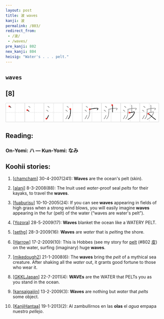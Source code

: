 ```yaml
---
layout: post
title: 波 waves
kanji: 波
permalink: /803/
redirect_from:
 - /波/
 - /waves/
pre_kanji: 802
nex_kanji: 804
heisig: "Water's . . . pelt."
---
```


## `waves`

## [8]

<div class="stroke"><img src="../images/E6B3A2.png" /></div>

## Reading:

### On-Yomi: ハ &mdash; Kun-Yomi: なみ

## Koohii stories:

1) [<a href="http://kanji.koohii.com/profile/chamcham">chamcham</a>] 30-4-2007(241): <strong>Waves</strong> are the ocean&#039;s pelt (skin). 

2) [<a href="http://kanji.koohii.com/profile/alanj">alanj</a>] 8-3-2008(88): The Inuit used <em>water</em>-proof seal <em>pelts</em> for their kayaks, to travel the<strong> waves</strong>. 

3) [<a href="http://kanji.koohii.com/profile/fuaburisu">fuaburisu</a>] 10-10-2005(24): If you can see<strong> waves</strong> appearing in fields of high grass when a strong wind blows, you will easily imagine<strong> waves</strong> appearing in the fur (pelt) of the water (“waves are water&#039;s pelt”). 

4) [<a href="http://kanji.koohii.com/profile/Yozora">Yozora</a>] 28-5-2009(17): <strong>Waves</strong> blanket the ocean like a WATERY PELT. 

5) [<a href="http://kanji.koohii.com/profile/sethg">sethg</a>] 28-3-2009(16): <strong>Waves</strong> are <em>water</em> that is <em>pelt</em>ing the shore. 

6) [<a href="http://kanji.koohii.com/profile/Harrow">Harrow</a>] 17-2-2009(10): This is Hobbes (see my story for <a href="../802">pelt</a> <span class="index">(#802 <a href="http://jisho.org/kanji/details/皮">皮</a>)</span> on the water, surfing (imaginary) huge<strong> waves</strong>. 

7) [<a href="http://kanji.koohii.com/profile/mikedough2">mikedough2</a>] 21-1-2008(6): The<strong> waves</strong> bring the <em>pelt</em> of a mythical sea creature. After shaking all the <em>water</em> out, it grants good fortune to those who wear it. 

8) [<a href="http://kanji.koohii.com/profile/GKKLJapan">GKKLJapan</a>] 22-7-2011(4): <strong>WAVEs</strong> are the WATER that PELTs you as you stand in the ocean. 

9) [<a href="http://kanji.koohii.com/profile/kansaigaijin">kansaigaijin</a>] 13-2-2009(3): <strong>Waves</strong> are nothing but <em>water</em> that <em>pelts</em> some object. 

10) [<a href="http://kanji.koohii.com/profile/KanjiHantaa">KanjiHantaa</a>] 19-1-2013(2): Al zambullirnos en las <strong>olas</strong> el <em>agua</em> empapa nuestro <em>pellejo</em>. 
